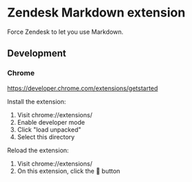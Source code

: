 # Zendesk Markdown extension

Force Zendesk to let you use Markdown.

## Development

### Chrome

https://developer.chrome.com/extensions/getstarted

Install the extension:

1. Visit chrome://extensions/
1. Enable developer mode
1. Click "load unpacked"
1. Select this directory

Reload the extension:

1. Visit chrome://extensions/
1. On this extension, click the 🔄 button
